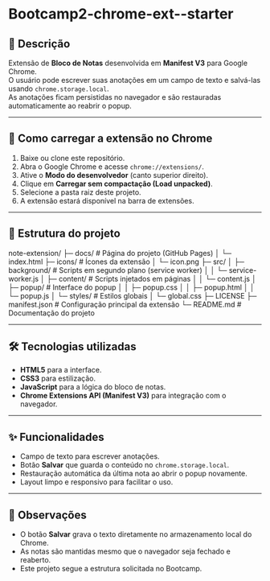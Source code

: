 # Bootcamp2-chrome-ext-<seu-usuario>-starter

## 📌 Descrição
Extensão de **Bloco de Notas** desenvolvida em **Manifest V3** para Google Chrome.  
O usuário pode escrever suas anotações em um campo de texto e salvá-las usando `chrome.storage.local`.  
As anotações ficam persistidas no navegador e são restauradas automaticamente ao reabrir o popup.

---

## 🚀 Como carregar a extensão no Chrome
1. Baixe ou clone este repositório.  
2. Abra o Google Chrome e acesse `chrome://extensions/`.  
3. Ative o **Modo do desenvolvedor** (canto superior direito).  
4. Clique em **Carregar sem compactação (Load unpacked)**.  
5. Selecione a pasta raiz deste projeto.  
6. A extensão estará disponível na barra de extensões.

---

## 📂 Estrutura do projeto
note-extension/
├─ docs/               # Página do projeto (GitHub Pages)
│  └─ index.html
├─ icons/              # Ícones da extensão
│  └─ icon.png
├─ src/
│  ├─ background/      # Scripts em segundo plano (service worker)
│  │  └─ service-worker.js
│  ├─ content/         # Scripts injetados em páginas
│  │  └─ content.js
│  ├─ popup/           # Interface do popup
│  │  ├─ popup.css
│  │  ├─ popup.html
│  │  └─ popup.js
│  └─ styles/          # Estilos globais
│     └─ global.css
├─ LICENSE
├─ manifest.json       # Configuração principal da extensão
└─ README.md           # Documentação do projeto

---

## 🛠 Tecnologias utilizadas
- **HTML5** para a interface.  
- **CSS3** para estilização.  
- **JavaScript** para a lógica do bloco de notas.  
- **Chrome Extensions API (Manifest V3)** para integração com o navegador.  

---

## ✨ Funcionalidades
- Campo de texto para escrever anotações.  
- Botão **Salvar** que guarda o conteúdo no `chrome.storage.local`.  
- Restauração automática da última nota ao abrir o popup novamente.  
- Layout limpo e responsivo para facilitar o uso.  

---

## 📖 Observações
- O botão **Salvar** grava o texto diretamente no armazenamento local do Chrome.  
- As notas são mantidas mesmo que o navegador seja fechado e reaberto.  
- Este projeto segue a estrutura solicitada no Bootcamp.  